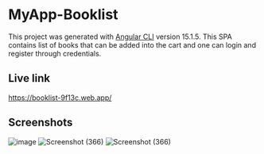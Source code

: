 # MyApp-Booklist

This project was generated with [Angular CLI](https://github.com/angular/angular-cli) version 15.1.5.
This SPA contains list of books that can be added into the cart and one can login and register through credentials.

## Live link 

https://booklist-9f13c.web.app/

## Screenshots
![image](https://user-images.githubusercontent.com/72390027/230132860-6a6f3a84-0c25-48d2-bf04-111d05984832.png)
![Screenshot (366)](https://user-images.githubusercontent.com/72390027/230133140-80656869-2fc0-420f-a5b3-070cec0a0f0a.png)
![Screenshot (366)](https://user-images.githubusercontent.com/72390027/230133152-5a9c74e6-e1aa-474d-8e11-ac0d49d2ffaf.png)

